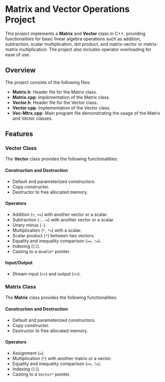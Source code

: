 # Matrix and Vector Operations Project

This project implements a **Matrix** and **Vector** class in C++, providing functionalities for basic linear algebra operations such as addition, subtraction, scalar multiplication, dot product, and matrix-vector or matrix-matrix multiplication. The project also includes operator overloading for ease of use.

## Overview

The project consists of the following files:

- **Matrix.h**: Header file for the Matrix class.
- **Matrix.cpp**: Implementation of the Matrix class.
- **Vector.h**: Header file for the Vector class.
- **Vector.cpp**: Implementation of the Vector class.
- **Vec-Mtrx.cpp**: Main program file demonstrating the usage of the Matrix and Vector classes.

## Features

### Vector Class

The **Vector** class provides the following functionalities:

#### Construction and Destruction

- Default and parameterized constructors.
- Copy constructor.
- Destructor to free allocated memory.

#### Operators

- Addition (`+`, `+=`) with another vector or a scalar.
- Subtraction (`-`, `-=`) with another vector or a scalar.
- Unary minus (`-`).
- Multiplication (`*`, `*=`) with a scalar.
- Scalar product (`*`) between two vectors.
- Equality and inequality comparison (`==`, `!=`).
- Indexing (`[]`).
- Casting to a `double*` pointer.

#### Input/Output

- Stream input (`>>`) and output (`<<`).

### Matrix Class

The **Matrix** class provides the following functionalities:

#### Construction and Destruction

- Default and parameterized constructors.
- Copy constructor.
- Destructor to free allocated memory.

#### Operators

- Assignment (`=`).
- Multiplication (`*`) with another matrix or a vector.
- Equality and inequality comparison (`==`, `!=`).
- Indexing (`[]`).
- Casting to a `Vector*` pointer.